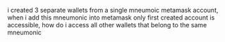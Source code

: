 i created 3 separate wallets from a single mneumoic metamask account, when i add this mneumonic into metamask only first created account is accessible, how do i access all other wallets that belong to the same mneumonic
